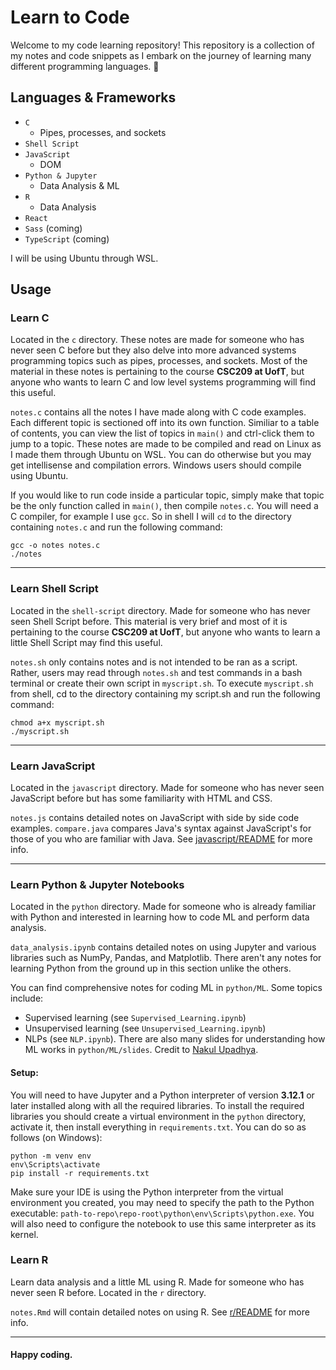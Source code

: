 # Learn to Code

Welcome to my code learning repository! This repository is a collection of my notes and code snippets as I embark on the journey of learning many different programming languages. 🚀


## Languages & Frameworks

- `C`
    - Pipes, processes, and sockets
- `Shell Script` 
- `JavaScript` 
  - DOM
- `Python & Jupyter`
  - Data Analysis & ML
- `R`
  - Data Analysis
- `React`
- `Sass` (coming)
- `TypeScript` (coming)


I will be using Ubuntu through WSL.  

## Usage

### Learn C
Located in the `c` directory. These notes are made for someone who has never seen C before but they also delve into more advanced systems programming topics such as pipes, processes, and sockets. Most of the material in these notes is pertaining to the course **CSC209 at UofT**, but anyone who wants to learn C and low level systems programming will find this useful.

`notes.c` contains all the notes I have made along with C code examples. Each different topic is sectioned off into its own function. Similiar to a table of contents, you can view the list of topics in `main()` and ctrl-click them to jump to a topic. These notes are made to be compiled and read on Linux as I made them through Ubuntu on WSL. You can do otherwise but you may get intellisense and compilation errors. Windows users should compile using Ubuntu.

If you would like to run code inside a particular topic, simply make that topic be the only function called in `main()`, then compile `notes.c`. You will need a C compiler, for example I use `gcc`. So in shell I will `cd` to the directory containing `notes.c` and run the following command:

```
gcc -o notes notes.c
./notes
```

---
### Learn Shell Script
Located in the `shell-script` directory. Made for someone who has never seen Shell Script before. This material is very brief and most of it is pertaining to the course **CSC209 at UofT**, but anyone who wants to learn a little Shell Script may find this useful.

`notes.sh` only contains notes and is not intended to be ran as a script. Rather, users may read through `notes.sh` and test commands in a bash terminal or create their own script in `myscript.sh`. To execute `myscript.sh` from shell, cd to the directory containing my script.sh and run the following command:
```
chmod a+x myscript.sh
./myscript.sh
```

---
### Learn JavaScript
Located in the `javascript` directory. Made for someone who has never seen JavaScript before but has some familiarity with HTML and CSS.

`notes.js` contains detailed notes on JavaScript with side by side code examples. `compare.java` compares Java's syntax against JavaScript's for those of you who are familiar with Java. See [javascript/README](javascript/README.md) for more info.

---
### Learn Python & Jupyter Notebooks
Located in the `python` directory. Made for someone who is already familiar with Python and interested in learning how to code ML and perform data analysis. 

`data_analysis.ipynb` contains detailed notes on using Jupyter and various libraries such as NumPy, Pandas, and Matplotlib. There aren't any notes for learning Python from the ground up in this section unlike the others. 

You can find comprehensive notes for coding ML in `python/ML`. Some topics include:
- Supervised learning (see `Supervised_Learning.ipynb`)
- Unsupervised learning (see `Unsupervised_Learning.ipynb`)
- NLPs (see `NLP.ipynb`).
There are also many slides for understanding how ML works in `python/ML/slides`. Credit to [Nakul Upadhya](https://github.com/upadhyan).

#### Setup:
You will need to have Jupyter and a Python interpreter of version **3.12.1** or later installed along with all the required libraries. To install the required libraries you should create a virtual environment in the `python` directory, activate it, then install everything in `requirements.txt`. You can do so as follows (on Windows):
```
python -m venv env
env\Scripts\activate
pip install -r requirements.txt
```

Make sure your IDE is using the Python interpreter from the virtual environment you created, you may need to specify the path to the Python executable: `path-to-repo\repo-root\python\env\Scripts\python.exe`. You will also need to configure the notebook to use this same interpreter as its kernel.

### Learn R
Learn data analysis and a little ML using R. Made for someone who has never seen R before. Located in the `r` directory.

`notes.Rmd` will contain detailed notes on using R. See [r/README](r/README.md) for more info.

---

#### Happy coding.

